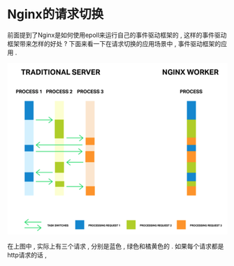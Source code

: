 # Nginx的请求切换

前面提到了Nginx是如何使用epoll来运行自己的事件驱动框架的 , 这样的事件驱动框架带来怎样的好处 ? 下面来看一下在请求切换的应用场景中 , 事件驱动框架的应用 .

![](/assets/qingqiuqiehuan.png)

在上图中 , 实际上有三个请求 , 分别是蓝色 , 绿色和橘黄色的 . 如果每个请求都是http请求的话 , 

